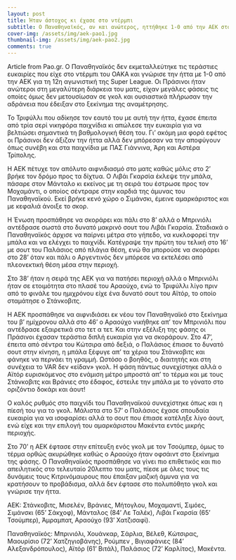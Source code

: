 ```yaml
---
layout: post
title: Ήταν άστοχος κι έχασε στο ντέρμπι
subtitle: Ο Παναθηναϊκός, αν και ανώτερος, ηττήθηκε 1-0 από την ΑΕΚ στο ΟΑΚΑ
cover-img: /assets/img/aek-pao1.jpg
thumbnail-img: /assets/img/aek-pao2.jpg
comments: true
---
```

Article from Pao.gr.
Ο Παναθηναϊκός δεν εκμεταλλεύτηκε τις τεράστιες ευκαιρίες που είχε στο ντέρμπι του ΟΑΚΑ και γνώρισε την ήττα με 1-0 από την ΑΕΚ για τη 12η αγωνιστική της Super League. Οι Πράσινοι
ήταν ανώτεροι στη μεγαλύτερη διάρκεια του ματς, είχαν μεγάλες φάσεις τις οποίες όμως δεν μετουσίωσαν σε γκολ και ουσιαστικά πλήρωσαν την αδράνεια που έδειξαν στο ξεκίνημα της αναμέτρησης.

Το Τριφύλλι που αδίκησε τον εαυτό του με αυτή την ήττα, έχασε έπειτα από τρία σερί νικηφόρα παιχνίδια κι απώλεσε την ευκαιρία για να βελτιώσει σημαντικά τη βαθμολογική θέση 
του. Γι’ ακόμη μια φορά εφέτος οι Πράσινοι δεν άξιζαν την ήττα αλλά δεν μπόρεσαν να την αποφύγουν όπως συνέβη και στα παιχνίδια με ΠΑΣ Γιάννινα, Άρη και Αστέρα Τρίπολης.

Η ΑΕΚ πέτυχε τον απόλυτο αιφνιδιασμό στο ματς καθώς μόλις στο 2’ βρήκε τον δρόμο προς τα δίχτυα. Ο Λιβάι Γκαρσία έκλεψε την μπάλα, πάσαρε στον Μάνταλο κι εκείνος με τη σειρά
του έστρωσε προς τον Μοχαμάντι, ο οποίος σέντραρε στην καρδιά της άμυνας του Παναθηναϊκού. Εκεί βρήκε κενό χώρο ο Σιμάνσκι, έμεινε αμαρκάριστος και με κεφαλιά άνοιξε το σκορ.

Η Ένωση προσπάθησε να σκοράρει και πάλι στο 8’ αλλά ο Μπρινιόλι αντέδρασε σωστά στο δυνατό μακρινό σουτ του Λιβάι Γκαρσία. Σταδιακά ο Παναθηναϊκός άρχισε να παίρνει μέτρα στο
γήπεδο, να κυκλοφορεί την μπάλα και να ελέγχει το παιχνίδι. Κατέγραψε την πρώτη του τελική στο 16’ με σουτ του Παλάσιος από πλάγια θέση, ενώ θα μπορούσε να σκοράρει στο 28’ όταν
και πάλι ο Αργεντινός δεν μπόρεσε να εκτελέσει από πλεονεκτική θέση μέσα στην περιοχή.

Στο 38’ ήταν η σειρά της ΑΕΚ για να πατήσει περιοχή αλλά ο Μπρινιόλι ήταν σε ετοιμότητα στο πλασέ του Αραούχο, ενώ το Τριφύλλι λίγο πριν από το φινάλε του ημιχρόνου είχε ένα
δυνατό σουτ του Αϊτόρ, το οποίο σταμάτησε ο Στάνκοβιτς.

Η ΑΕΚ προσπάθησε να αιφνιδιάσει εκ νέου τον Παναθηναϊκό στο ξεκίνημα του β’ ημίχρονου αλλά στο 46’ ο Αραούχο νικήθηκε απ’ τον Μπρινιόλι που αντέδρασε εξαιρετικά στο τετ α τετ.
Και στην εξέλιξη της φάσης οι Πράσινοι έχασαν τεράστια διπλή ευκαιρία για να σκοράρουν. Στο 47’, έπειτα από σέντρα του Κώτσιρα από δεξιά, ο Παλάσιος έπιασε το δυνατό σουτ στην 
κίνηση, η μπάλα ξέφυγε απ’ τα χέρια του Στάνκοβιτς και φάνηκε να περνάει τη γραμμή. Ωστόσο ο βοηθός, ο διαιτητής και στη συνέχεια το VAR δεν «είδαν» γκολ. Η φάση πάντως συνεχίστηκε αλλά ο Αϊτόρ ευρισκόμενος στο ενάμιση μέτρο μπροστά απ’ το τέρμα και με τους Στάνκοβιτς και Βράνιες στο έδαφος, έστειλε την μπάλα με το γόνατο στο οριζόντιο δοκάρι και άουτ!

Ο καλός ρυθμός στο παιχνίδι του Παναθηναϊκού συνεχίστηκε όπως και η πίεσή του για το γκολ. Μάλιστα στο 57’ ο Παλάσιος έχασε σπουδαία ευκαιρία για να ισοφαρίσει αλλά το σουτ που
έπιασε κατέληξε λίγο άουτ, ενώ είχε και την επιλογή του αμαρκάριστου Μακέντα εντός μικρής περιοχής.

Στο 70’ η ΑΕΚ έφτασε στην επίτευξη ενός γκολ με τον Τσούμπερ, όμως το τέρμα ορθώς ακυρώθηκε καθώς ο Αραούχο ήταν οφσάιντ στο ξεκίνημα της φάσης. Ο Παναθηναϊκός προσπάθησε να
γίνει πιο επιθετικός και πιο απειλητικός στο τελευταίο 20λεπτο του ματς, πίεσε με όλες τους τις δυνάμεις τους Κιτρινόμαυρους που έπαιξαν μαζική άμυνα για να κρατήσουν το
προβάδισμα, αλλά δεν έφτασε στο πολυπόθητο γκολ και γνώρισε την ήττα.

ΑΕΚ: Στάνκοβιτς, Μισελέν, Βράνιες, Μήτογλου, Μοχαμαντί, Σιμόες, Σιμάνσκι (65’ Σάκχοφ), Μάνταλος (84’ Λε Ταλέκ), Λιβάι Γκαρσία (65’ Τσούμπερ), Άμραμπατ, Αραούχο (93’ Χατζισαφί).

Παναθηναϊκός: Μπρινιόλι, Χουάνκαρ, Σάρλια, Βέλεθ, Κώτσιρας, Μαουρίσιο (72’ Χατζηγιοβάνης), Ρούμπεν , Βιγιαφάνιες (84’ Αλεξανδρόπουλος), Αϊτόρ (61’ Βιτάλ), Παλάσιος (72’ Καρλίτος), Μακέντα.
